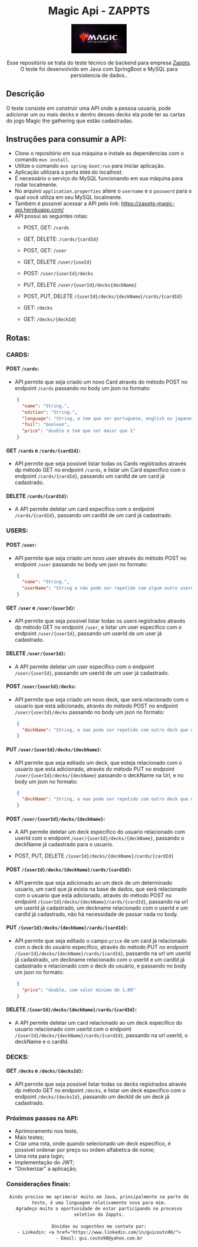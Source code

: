 <div align="center">

# Magic Api - ZAPPTS

<img src="./magic.jpg" width="150px">

Esse repositório se trata do teste técnico de backend para empresa [Zappts](https://www.zappts.com.br/).
O teste foi desenvolvido em Java com SpringBoot e MySQL para persistencia de dados..

</div>

## Descrição
O teste consiste em construir uma API onde a pessoa usuaria, pode adicionar um ou mais decks e dentro desses decks ela pode ter as cartas do jogo Magic the gathering que estão cadastradas.

## Instruções para consumir a API:

- Clone o repositório em sua máquina e instale as dependencias com o comando `mvn install`.
- Utilize o comando `mvn spring-boot:run` para iniciar aplicação.
- Aplicação utilizará a porta `8080` do localhost.
- É necessário o serviço do MySQL funcionando em sua máquina para rodar localmente.
- No arquivo `application.properties` altere o `username` e o `password` para o qual você utiliza em seu MySQL localmente.
- Também é possivel acessar a API pelo link: https://zappts-magic-api.herokuapp.com/ 
- API possui as seguintes rotas:
    - POST, GET: `/cards`
    - GET, DELETE: `/cards/{cardId}`
    
    - POST, GET: `/user`
    - GET, DELETE `/user/{useId}`
    - POST: `/user/{userId}/decks`
    - PUT, DELETE `/user/{userId}/decks{deckName}`
    - POST, PUT, DELETE `/{userId}/decks/{deckName}/cards/{cardId}`

    - GET: `/decks`
    - GET: `/decks/{deckId}` 

## Rotas:

### CARDS:

#### POST `/cards`:
- API permite que seja criado um novo Card através do método POST no endpoint `/cards` passando no body um json no formato:
```json
    {
      "name": "String.",
      "edition": "String.",
      "language": "String, e tem que ser portuguese, english ou japanese",
      "foil": "boolean",
      "price": "double e tem que ser maior que 1"
    }
```
#### GET `/cards` e `/cards/{cardId}`:
- API permite que seja possivel listar todas os Cards registrados através dp método GET no endpoint `/cards`, e listar um Card especifico com o endpoint `/cards/{cardId}`, passando um cardId de um card já cadastrado.

#### DELETE `/cards/{cardId}`:
- A API permite deletar um card especifico com o endpoint `/cards/{cardId}`, passando um cardId de um card já cadastrado.


### USERS:

#### POST `/user`:
- API permite que seja criado um novo user através do método POST no endpoint `/user` passando no body um json no formato:
```json
    {
      "name": "String.",
      "userName": "String e não pode ser repetido com algum outro username ja cadastrado."
    }
```

#### GET `/user` e `/user/{userId}`:
- API permite que seja possivel listar todas os users registrados através dp método GET no endpoint `/user`, e listar um user especifico com o endpoint `/user/{userId}`, passando um userId de um user já cadastrado.

#### DELETE `/user/{userId}`:
- A API permite deletar um user especifico com o endpoint `/user/{userId}`, passando um userId de um user já cadastrado.

#### POST `/user/{userId}/decks`:
- API permite que seja criado um novo deck, que será relacionado com o usuario que está adicionado, através do método POST no endpoint `/user/{userId}/decks` passando no body um json no formato:
```json
    {
      "deckName": "String, e nao pode ser repetido com outro deck que o usuario tenha relacionado."
    }
```
#### PUT `/user/{userId}/decks/{deckName}`:
- API permite que seja editado um deck, que esteja relacionado com o usuario que está adicionado, através do método PUT no endpoint `/user/{userId}/decks/{deckName}` passando o deckName na Url, e no body um json no formato:
```json
    {
      "deckName": "String, e nao pode ser repetido com outro deck que o usuario tenha relacionado."
    }
```

#### POST `/user/{userId}/decks/{deckName}`:
- A API permite deletar um deck especifico do usuario relacionado com userId com o endpoint `/user/{userId}/decks/{deckName}`, passando o deckName já cadastrado para o usuario.


- POST, PUT, DELETE `/{userId}/decks/{deckName}/cards/{cardId}`

#### POST `/{userId}/decks/{deckName}/cards/{cardId}`:
- API permite que seja adicionado ao um deck de um determinado usuario, um card que já exista na base de dados, que será relacionado com o usuario que está adicionado, através do método POST no endpoint `/{userId}/decks/{deckName}/cards/{cardId}`, passando na url um userId já cadastrado, um deckname relacionado com o userId e um cardId já cadastrado, não há necessidade de passar nada no body.

#### PUT `/{userId}/decks/{deckName}/cards/{cardId}`:
- API permite que seja editado o campo `price` de um card já relacionado com o deck do usuário especifico, através do método PUT no endpoint `/{userId}/decks/{deckName}/cards/{cardId}`, passando na url um userId já cadastrado, um deckname relacionado com o userId e um cardId já cadastrado e relacionado com o deck do usuário, e passando no body um json no formato:
```json
    {
      "price": "double, com valor minimo de 1.00"
    }
```

#### DELETE `/{userId}/decks/{deckName}/cards/{cardId}`:
- A API permite deletar um card relacionado ao um deck especifico do usuario relacionado com userId com o endpoint `/{userId}/decks/{deckName}/cards/{cardId}`, passando na url userId, o deckName e o cardId.

### DECKS:

#### GET `/decks` e `/decks/{decksId}`:
- API permite que seja possivel listar todas os decks registrados através dp método GET no endpoint `/decks`, e listar um deck especifico com o endpoint `/decks/{decksId}`, passando um deckId de um deck já cadastrado.

### Próximos passos na API:
- Aprimoramento nos teste,
- Mais testes;
- Criar uma rota, onde quando selecionado um deck especifico, é possivel ordenar por preço ou ordem alfabetica de nome;
- Uma rota para login;
- Implementação do JWT;
- "Dockerizar" a aplicação;

### Considerações finais:
<div align="center">

    Ainda preciso me aprimorar muito em Java, principalmente na parte de teste, é uma linguagem relativamente nova para mim.
    Agradeço muito a oportunidade de estar participando no processo seletivo da Zappts.

    Dúvidas ou sugestões me contate por:
    - Linkedin: <a href="https://www.linkedin.com/in/guicouto90/">
    - Email: gui.couto90@yahoo.com.br
    
</div>